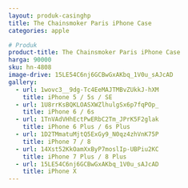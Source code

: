 ```yaml
---
layout: produk-casinghp
title: The Chainsmoker Paris iPhone Case
categories: apple

# Produk
product-title: The Chainsmoker Paris iPhone Case
harga: 90000
sku: hn-4808
image-drive: 15LE54C6nj6GCBwGxAKbq_1V0u_sAJcAD
gallery:
  - url: 1wovc3__9dg-Tc4EeMAJTMBvZUkkJ-hXM
    title: iPhone 5 / 5s / SE
  - url: 1U8rrKsBQKLOASXWZlhulgSx6p7fqPOp_
    title: iPhone 6 / 6s
  - url: 1TnVAdVHhEctPwERbC2Tm_JPrK5F2glak
    title: iPhone 6 Plus / 6s Plus
  - url: 1D2TMmatuMjtQ5ExGy9_N0qz4zhVnK75P
    title: iPhone 7 / 8
  - url: 14Xst52KkOamXxByP7moslIp-UBPiu2KC
    title: iPhone 7 Plus / 8 Plus
  - url: 15LE54C6nj6GCBwGxAKbq_1V0u_sAJcAD
    title: iPhone X
---
```

